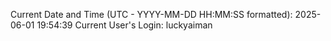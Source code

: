 Current Date and Time (UTC - YYYY-MM-DD HH:MM:SS formatted): 2025-06-01 19:54:39
Current User's Login: luckyaiman
